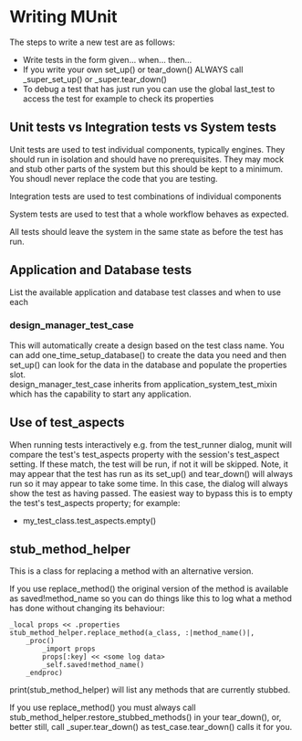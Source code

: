 # Writing MUnit

The steps to write a new test are as follows:

* Write tests in the form given... when... then...
* If you write your own set_up() or tear_down() ALWAYS call _super_set_up() or _super.tear_down()
* To debug a test that has just run you can use the global last_test to access the test for example to check its properties

## Unit tests vs Integration tests vs System tests
Unit tests are used to test individual components, typically engines.  They should run in isolation and should have no prerequisites. They may mock and stub other parts of the system but this should be kept to a minimum. You shoudl never replace the code that you are testing. 

Integration tests are used to test combinations of individual components

System tests are used to test that a whole workflow behaves as expected.

All tests should leave the system in the same state as before the test has run.
 ## Application and Database tests
List the available application and database test classes and when to use each

### design_manager_test_case
This will automatically create a design based on the test class name.
You can add one_time_setup_database() to create the data you need and then set_up() can look for the data in the database and populate the properties slot.  
design_manager_test_case inherits from application_system_test_mixin which has the capability to start any application.

## Use of test_aspects
When running tests interactively e.g. from the test_runner dialog, munit will compare the test's test_aspects property with the session's test_aspect setting.  If these match, the test will be run, if not it will be skipped.  Note, it may appear that the test has run as its set_up() and tear_down() will always run so it may appear to take some time. In this case, the dialog will always show the test as having passed.
The easiest way to bypass this is to empty the test's test_aspects property; for example:
* my_test_class.test_aspects.empty()

## stub_method_helper
This is a class for replacing a method with an alternative version.

If you use replace_method() the original version of the method is available as saved!method_name so you can do things like this to log what a method has done without changing its behaviour:

	_local props << .properties
	stub_method_helper.replace_method(a_class, :|method_name()|,
		_proc()
			_import props
			props[:key] << <some log data>
			_self.saved!method_name()
		_endproc)

print(stub_method_helper) will list any methods that are currently stubbed.

If you use replace_method() you must always call stub_method_helper.restore_stubbed_methods() in  your tear_down(), or, better still, call _super.tear_down() as test_case.tear_down() calls it for you.